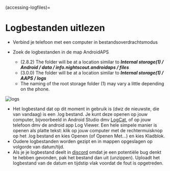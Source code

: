 (accessing-logfiles)=

# Logbestanden uitlezen

* Verbind je telefoon met een computer in bestandsoverdrachtsmodus
* Zoek de logbestanden in de map AndroidAPS
    
    * (2.8.2) The folder will be at a location similar to ***Internal storage(1) / Android / data / info.nightscout.androidaps / files***
    * (3.0.0) The folder will be at a location similar to ***Internal storage(1) / AAPS / logs***
    * The naming of the root storage folder (1) may vary a little depending on the phone.

![logs](../images/aapslog.png)

* Het logbestand dat op dit moment in gebruik is (dwz de nieuwste, die van vandaag) is een .log bestand. Je kunt deze openen op jouw computer, bijvoorbeeld in Android Studio dmv [LogCat](https://developer.android.com/studio/debug/am-logcat.html), of op jouw telefoon dmv de android app Log Viewer. Een hele simpele manier is openen als platte tekst: klik op jouw computer met de rechtermuisknop op het .log bestand en kies Openen (of Openen Met...) en kies Kladblok. 
* Oudere logbestanden worden gezipt en in mappen opgeslagen op volgorde van datum/tijd. 
* Als je je logbestand deelt in [discord](https://discord.gg/4fQUWHZ4Mw) omdat je een potentiële bug denkt te hebben gevonden, pak het bestand dan uit (unzippen). Uploadt het logbestand van de datum en tijdstip vlak voordat de fout is opgetreden.